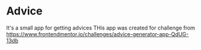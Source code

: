 # Advice
It's a small app for getting advices
THis app was created for challenge from
https://www.frontendmentor.io/challenges/advice-generator-app-QdUG-13db

